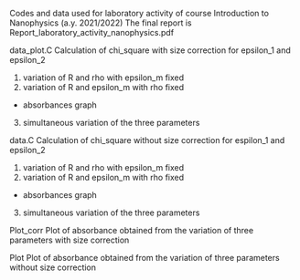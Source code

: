 Codes and data used for laboratory activity of course Introduction to Nanophysics (a.y. 2021/2022)
The final report is Report_laboratory_activity_nanophysics.pdf

data_plot.C
Calculation of chi_square with size correction for epsilon_1 and epsilon_2
1. variation of R and rho with epsilon_m fixed
2. variation of R and epsilon_m with rho fixed
+ absorbances graph
3. simultaneous variation of the three parameters

data.C
Calculation of chi_square without size correction for espilon_1 and epsilon_2
1. variation of R and rho with epsilon_m fixed
2. variation of R and epsilon_m with rho fixed
+ absorbances graph
3. simultaneous variation of the three parameters

Plot_corr
Plot of absorbance obtained from the variation of three parameters with size correction

Plot
Plot of absorbance obtained from the variation of three parameters without size correction

